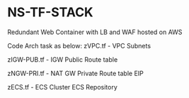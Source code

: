 # NS-TF-STACK
Redundant Web Container with LB and WAF hosted on AWS

Code Arch task as below:
zVPC.tf     -   VPC 
                Subnets

zIGW-PUB.tf -   IGW 
                Public Route table

zNGW-PRI.tf -   NAT GW 
                Private Route table
                EIP

zECS.tf     -   ECS Cluster
                ECS Repository

                
